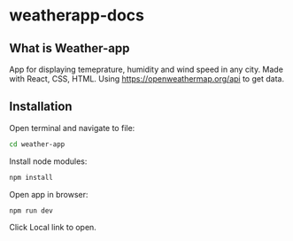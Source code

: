 # weatherapp-docs

## What is Weather-app

App for displaying temeprature, humidity and wind speed in any city. Made with React, CSS, HTML. Using https://openweathermap.org/api to get data.

## Installation

Open terminal and navigate to file:

```bash
cd weather-app
```

Install node modules:

```bash
npm install
```

Open app in browser:

```bash
npm run dev
```

Click Local link to open.
